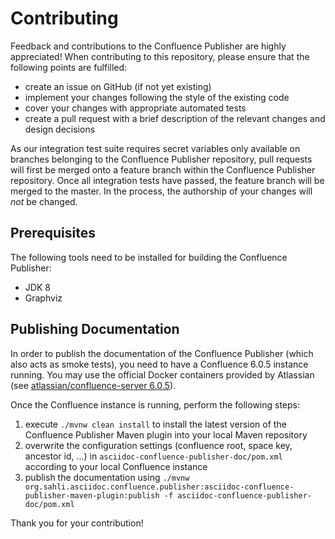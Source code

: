 # Contributing

Feedback and contributions to the Confluence Publisher are highly appreciated! When contributing to this repository, 
please ensure that the following points are fulfilled:

- create an issue on GitHub (if not yet existing)
- implement your changes following the style of the existing code
- cover your changes with appropriate automated tests
- create a pull request with a brief description of the relevant changes and design decisions

As our integration test suite requires secret variables only available on branches belonging to the Confluence Publisher 
repository, pull requests will first be merged onto a feature branch within the Confluence Publisher repository. Once 
all integration tests have passed, the feature branch will be merged to the master. In the process, the authorship of 
your changes will _not_ be changed.


## Prerequisites

The following tools need to be installed for building the Confluence Publisher:

- JDK 8 
- Graphviz


## Publishing Documentation
In order to publish the documentation of the Confluence Publisher (which also acts as smoke tests), you need to have a 
Confluence 6.0.5 instance running. You may use the official Docker containers provided by Atlassian (see 
[atlassian/confluence-server 6.0.5](https://hub.docker.com/r/atlassian/confluence-server/tags/)).

Once the Confluence instance is running, perform the following steps:

1. execute `./mvnw clean install` to install the latest version of the Confluence Publisher Maven plugin into your local
  Maven repository
1. overwrite the configuration settings (confluence root, space key, ancestor id, ...) in 
  `asciidoc-confluence-publisher-doc/pom.xml` according to your local Confluence instance
1. publish the documentation using 
  `./mvnw org.sahli.asciidoc.confluence.publisher:asciidoc-confluence-publisher-maven-plugin:publish -f asciidoc-confluence-publisher-doc/pom.xml`
 

Thank you for your contribution!